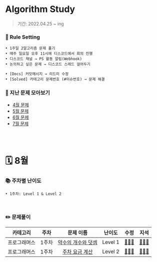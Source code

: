 # Algorithm Study
> 기간: 2022.04.25 ~ ing  

### 📌 Rule Setting
    • 1주일 2알고리즘 문제 풀기
    • 매주 일요일 오후 11시에 디스코드에서 회의 진행
    • 디스코드 채널 → PS 활동 알림(Webhook)
    • 논의하고 싶은 문제 → 디스코드 스레드 걸어두기

```
• [Docs] 커밋메시지 → 리드미 수정
• [Solved] 카테고리 문제번호 (#이슈번호) → 문제 해결 
```

### 👀 지난 문제 모아보기
- [4월 문제](모아보기/4월문제.md)
- [5월 문제](모아보기/5월문제.md)
- [6월 문제](모아보기/6월문제.md)
- [7월 문제](모아보기/7월문제.md)

</br></br>

# 🗓 8월
### 📚 주차별 난이도
    • 1주차: Level 1 & Level 2
</br>

### ✏️ 문제풀이
| 카테고리 | 주차 | 문제 이름 | 난이도 | 수정 | 지석 |  
| :----------: | :----------: | :----------: | :----------: | :----------: | :----------: | 
| 프로그래머스 | 1주차 | [약수의 개수와 덧셈](https://school.programmers.co.kr/learn/courses/30/lessons/77884) | Level 1 | [🙆🏻‍♀️](수정/Implementation/Programmers77884.md) | [🙆🏻‍♂️](지석/Implementation/Programmers77884.md) |
| 프로그래머스 | 1주차 | [주차 요금 계산](https://school.programmers.co.kr/learn/courses/30/lessons/92341) | Level 2 | [🙆🏻‍♀️](수정/Dictionary/Programmers92341.md) | [🙆🏻‍♂️](지석/Dictionary/Programmers92341.md) |
